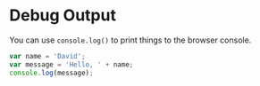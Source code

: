 # Debug Output
You can use `console.log()` to print things to the browser console.

```js
var name = 'David';
var message = 'Hello, ' + name;
console.log(message);
```
